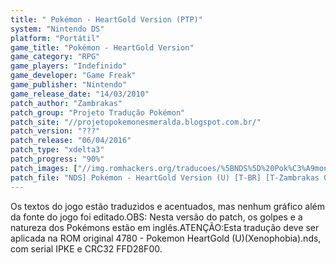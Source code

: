 ```yaml
---
title: " Pokémon - HeartGold Version (PTP)"
system: "Nintendo DS"
platform: "Portátil"
game_title: "Pokémon - HeartGold Version"
game_category: "RPG"
game_players: "Indefinido"
game_developer: "Game Freak"
game_publisher: "Nintendo"
game_release_date: "14/03/2010"
patch_author: "Zambrakas"
patch_group: "Projeto Tradução Pokémon"
patch_site: "//projetopokemonesmeralda.blogspot.com.br/"
patch_version: "???"
patch_release: "06/04/2016"
patch_type: "xdelta3"
patch_progress: "90%"
patch_images: ["//img.romhackers.org/traducoes/%5BNDS%5D%20Pok%C3%A9mon%20-%20HeartGold%20Version%20-%20PTP%20-%201.jpg","//img.romhackers.org/traducoes/%5BNDS%5D%20Pok%C3%A9mon%20-%20HeartGold%20Version%20-%20PTP%20-%202.jpg","//img.romhackers.org/traducoes/%5BNDS%5D%20Pok%C3%A9mon%20-%20HeartGold%20Version%20-%20PTP%20-%203.jpg"]
patch_file: "NDS] Pokémon - HeartGold Version (U) [T-BR] [T-Zambrakas G-PTP] [A-2016].zip"
---
```

Os textos do jogo estão traduzidos e acentuados, mas nenhum gráfico além da fonte do jogo foi editado.OBS: Nesta versão do patch, os golpes e a natureza dos Pokémons estão em inglês.ATENÇÃO:Esta tradução deve ser aplicada na ROM original 4780 - Pokemon HeartGold (U)(Xenophobia).nds, com serial IPKE e CRC32 FFD28F00.